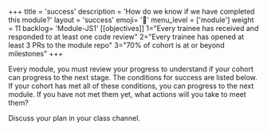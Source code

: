 +++
title = 'success'
description = 'How do we know if we have completed this module?'
layout = 'success'
emoji= '📝'
menu_level = ['module']
weight = 11
backlog= 'Module-JS1'
[[objectives]]
1="Every trainee has received and responded to at least one code review"
2="Every trainee has opened at least 3 PRs to the module repo"
3="70% of cohort is at or beyond milestones"
+++

Every module, you must review your progress to understand if your cohort can progress to the next stage. The conditions for success are listed below. If your cohort has met all of these conditions, you can progress to the next module. If you have not met them yet, what actions will you take to meet them?

Discuss your plan in your class channel.
